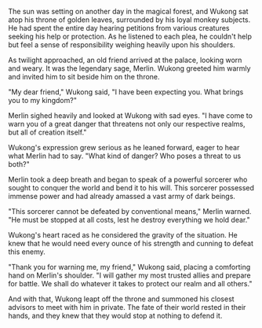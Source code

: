 The sun was setting on another day in the magical forest, and Wukong sat atop his throne of golden leaves, surrounded by his loyal monkey subjects. He had spent the entire day hearing petitions from various creatures seeking his help or protection. As he listened to each plea, he couldn't help but feel a sense of responsibility weighing heavily upon his shoulders.

As twilight approached, an old friend arrived at the palace, looking worn and weary. It was the legendary sage, Merlin. Wukong greeted him warmly and invited him to sit beside him on the throne.

"My dear friend," Wukong said, "I have been expecting you. What brings you to my kingdom?"

Merlin sighed heavily and looked at Wukong with sad eyes. "I have come to warn you of a great danger that threatens not only our respective realms, but all of creation itself."

Wukong's expression grew serious as he leaned forward, eager to hear what Merlin had to say. "What kind of danger? Who poses a threat to us both?"

Merlin took a deep breath and began to speak of a powerful sorcerer who sought to conquer the world and bend it to his will. This sorcerer possessed immense power and had already amassed a vast army of dark beings.

"This sorcerer cannot be defeated by conventional means," Merlin warned. "He must be stopped at all costs, lest he destroy everything we hold dear."

Wukong's heart raced as he considered the gravity of the situation. He knew that he would need every ounce of his strength and cunning to defeat this enemy.

"Thank you for warning me, my friend," Wukong said, placing a comforting hand on Merlin's shoulder. "I will gather my most trusted allies and prepare for battle. We shall do whatever it takes to protect our realm and all others."

And with that, Wukong leapt off the throne and summoned his closest advisors to meet with him in private. The fate of their world rested in their hands, and they knew that they would stop at nothing to defend it.